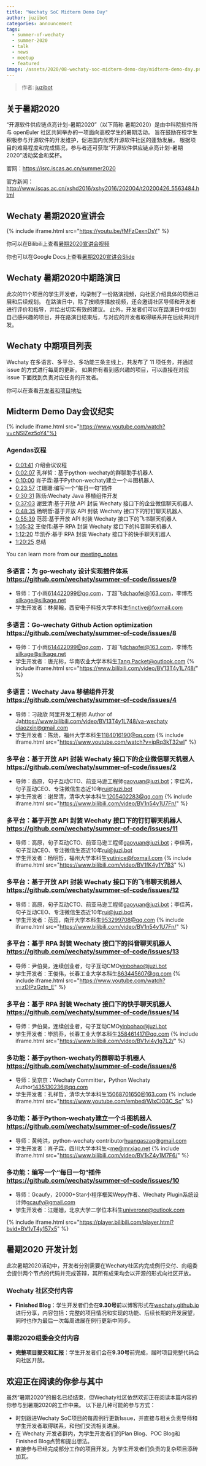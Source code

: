 ```yaml
---
title: "Wechaty SoC Midterm Demo Day"
author: juzibot
categories: announcement
tags:
  - summer-of-wechaty
  - summer-2020
  - talk
  - news
  - meetup
  - featured
image: /assets/2020/08-wechaty-soc-midterm-demo-day/midterm-demo-day.png
---
```


> 作者: [juzibot](https://github.com/juzibot/)

## 关于暑期2020

“开源软件供应链点亮计划-暑期2020”（以下简称 暑期2020）是由中科院软件所与 openEuler 社区共同举办的一项面向高校学生的暑期活动。
旨在鼓励在校学生积极参与开源软件的开发维护，促进国内优秀开源软件社区的蓬勃发展。
根据项目的难易程度和完成情况，参与者还可获取“开源软件供应链点亮计划-暑期2020”活动奖金和奖杯。

官网：<https://isrc.iscas.ac.cn/summer2020>

官方新闻：<http://www.iscas.ac.cn/xshd2016/xshy2016/202004/t20200426_5563484.html>

## Wechaty 暑期2020宣讲会

{% include iframe.html src="https://youtu.be/fMFzCexnDsY" %}

你可以在Bilibili上查看[暑期2020宣讲会视频](//player.bilibili.com/player.html?aid=625978692&bvid=BV1et4y1y7a2&cid=199810616&page=13)

你也可以在Google Docs上查看[暑期2020宣讲会Slide](https://docs.google.com/presentation/d/1ZLH37rQyRgChGqFCUDjA5rbVgBuRkVM4Tys-_ls0gs0/edit#slide=id.g88410f616d_1_20)

## Wechaty 暑期2020中期路演日

此次的11个项目的学生开发者，均录制了一份路演视频，向社区介绍具体的项目进展和后续规划。
在路演日中，除了按顺序播放视频，还会邀请社区导师和开发者进行评价和指导，并给出切实有效的建议。
此外，开发者们可以在路演日中找到自己感兴趣的项目，并在路演日结束后，与对应的开发者取得联系并在后续共同开发。

## Wechaty 中期项目列表

Wechaty 在多语言、多平台、多功能三条主线上，共发布了 11 项任务，并通过 issue 的方式进行每周的更新。
如果你有看到感兴趣的项目，可以直接在对应 issue 下面找到负责对应任务的开发者。

你可以在查看[开发者和项目地址](https://wechaty.github.io/wechaty-soc-kick-off-meeting/)

## Midterm Demo Day会议纪实

{% include iframe.html src="https://www.youtube.com/watch?v=cNSlZez5oY4"%}

### Agendas议程

- [0:01:41](https://www.youtube.com/watch?v=hTkM_XPpFfU&t=101s) 介绍会议议程
- [0:02:07](https://youtu.be/cNSlZez5oY4?t=127) 孔祥哲：基于python-wechaty的群聊助手机器人
- [0:10:00](https://youtu.be/cNSlZez5oY4?t=599) 肖子霖:基于Python-wechaty建立一个斗图机器人
- [0:23:57](https://youtu.be/cNSlZez5oY4?t=1433) 江珊珊:编写一个“每日一句”插件
- [0:30:31](https://youtu.be/cNSlZez5oY4?t=1831) 陈炀:Wechaty Java 移植组件开发
- [0:37:03](https://youtu.be/cNSlZez5oY4?t=2223) 谢昱清:基于开放 API 封装 Wechaty 接口下的企业微信聊天机器人
- [0:48:35](https://youtu.be/cNSlZez5oY4?t=2915) 杨明哲:基于开放 API 封装 Wechaty 接口下的钉钉聊天机器人
- [0:55:39](https://youtu.be/cNSlZez5oY4?t=3339) 范蕊:基于开放 API 封装 Wechaty 接口下的飞书聊天机器人
- [1:05:32](https://youtu.be/cNSlZez5oY4?t=3932) 王俊伟:基于 RPA 封装 Wechaty 接口下的抖音聊天机器人
- [1:12:20](https://youtu.be/cNSlZez5oY4?t=4340) 毕凯乔:基于 RPA 封装 Wechaty 接口下的快手聊天机器人
- [1:20:25](https://youtu.be/cNSlZez5oY4?t=4825) 总结

You can learn more from our [meeting_notes](https://docs.google.com/document/d/1fVCk8qRYc4RKGMf2UY5HOe07hEhPUOpGC34v88GEFJg/edit#heading=h.5ztnno5qivcb)

### 多语言：为 go-wechaty 设计实现插件体系 <https://github.com/wechaty/summer-of-code/issues/9>

- 导师：丁小雨<614422099@qq.com>，丁超飞<dchaofei@163.com>，李博杰<silkage@silkage.net>
- 学生开发者：林昊翰，西安电子科技大学本科生<finctive@foxmail.com>

### 多语言：Go-wechaty Github Action optimization <https://github.com/wechaty/summer-of-code/issues/8>

- 导师：丁小雨<614422099@qq.com>，丁超飞<dchaofei@163.com>，李博杰<silkage@silkage.net>
- 学生开发者：唐光彬，华南农业大学本科生<Tang.Packet@outlook.com>
{% include iframe.html src="https://www.bilibili.com/video/BV13T4y1L748/" %}

### 多语言：Wechaty Java 移植组件开发 <https://github.com/wechaty/summer-of-code/issues/4>

- 导师：刁政欣 阿里开发工程师 Author of Ja<https://www.bilibili.com/video/BV13T4y1L748/va-wechaty> <diaozxin@gmail.com>
- 学生开发者：陈炀，福州大学本科生<1184016190@qq.com>
{% include iframe.html src="https://www.youtube.com/watch?v=ipRq3kT32wI" %}

### 多平台：基于开放 API 封装 Wechaty 接口下的企业微信聊天机器人 <https://github.com/wechaty/summer-of-code/issues/2>

- 导师：高原，句子互动CTO、前亚马逊工程师<gaoyuan@juzi.bot>；李佳芮，句子互动CEO、专注微信生态近10年<rui@juzi.bot>
- 学生开发者：谢昱清，清华大学本科生<1205402283@qq.com>
{% include iframe.html src="https://www.bilibili.com/video/BV1n54y1U7Fn/" %}

### 多平台：基于开放 API 封装 Wechaty 接口下的钉钉聊天机器人 <https://github.com/wechaty/summer-of-code/issues/11>

- 导师：高原，句子互动CTO、前亚马逊工程师<gaoyuan@juzi.bot>；李佳芮，句子互动CEO、专注微信生态近10年<rui@juzi.bot>
- 学生开发者：杨明哲，福州大学本科生<yutinice@foxmail.com>
{% include iframe.html src="https://www.bilibili.com/video/BV1fK4y1Y7B3" %}

### 多平台：基于开放 API 封装 Wechaty 接口下的飞书聊天机器人 <https://github.com/wechaty/summer-of-code/issues/12>

- 导师：高原，句子互动CTO、前亚马逊工程师<gaoyuan@juzi.bot>；李佳芮，句子互动CEO、专注微信生态近10年<rui@juzi.bot>
- 学生开发者：范蕊，南开大学本科生<953299708@qq.com>
{% include iframe.html src="https://www.bilibili.com/video/BV1n54y1U7Fn/" %}

### 多平台：基于 RPA 封装 Wechaty 接口下的抖音聊天机器人 <https://github.com/wechaty/summer-of-code/issues/13>

- 导师：尹伯昊，连续创业者，句子互动CMO<yinbohao@juzi.bot>
- 学生开发者：王俊伟，长春工业大学本科生<863445607@qq.com>
{% include iframe.html src="https://www.youtube.com/watch?v=zDIPzGztn_E" %}

### 多平台：基于 RPA 封装 Wechaty 接口下的快手聊天机器人 <https://github.com/wechaty/summer-of-code/issues/14>

- 导师：尹伯昊，连续创业者，句子互动CMO<yinbohao@juzi.bot>
- 学生开发者：毕凯乔，长春工业大学本科生<358461417@qq.com>
{% include iframe.html src="https://www.bilibili.com/video/BV1vi4y1g7L2/" %}

### 多功能：基于python-wechaty的群聊助手机器人 <https://github.com/wechaty/summer-of-code/issues/6>

- 导师：吴京京：Wechaty Committer，Python Wechaty Author<1435130236@qq.com>
- 学生开发者：孔祥哲，清华大学本科生<15068701650@163.com>
{% include iframe.html src="https://www.youtube.com/embed/WlxClO3C_Sc" %}

### 多功能：基于Python-wechaty建立一个斗图机器人 <https://github.com/wechaty/summer-of-code/issues/7>

- 导师：黄纯洪，python-wechaty contributor<huangaszaq@gmail.com>
- 学生开发者：肖子霖，四川大学本科生<me@mrxiao.net
{% include iframe.html src="https://www.bilibili.com/video/BV1kZ4y1M7F6/" %}

### 多功能：编写一个“每日一句”插件 <https://github.com/wechaty/summer-of-code/issues/10>

- 导师：Gcaufy，20000+Star小程序框架Wepy作者、Wechaty Plugin系统设计师<gcaufy@gmail.com>
- 学生开发者：江姗姗，北京大学二学位本科生<univerone@outlook.com>

{% include iframe.html src="https://player.bilibili.com/player.html?bvid=BV1vT4y157x5" %}

## 暑期2020 开发计划

此次暑期2020活动中，开发者分别需要在Wechaty社区内完成例行交付、向组委会提供两个节点的代码并完成答辩，其所有成果均会以开源的形式向社区开放。

### Wechaty 社区交付内容

- **Finished Blog**：学生开发者们会在**9.30号**前以博客形式在[wechaty.github.io](https://github.com/wechaty/wechaty.github.io)进行分享，内容包括：完整的项目情况和实现的功能、后续长期的开发展望，同时也作为最后一次每周进展在例行更新中同步。

### 暑期2020组委会交付内容

- **完整项目提交和汇报**：学生开发者们会在**9.30号**前完成，届时项目完整代码会向社区开放。

## 欢迎正在阅读的你参与其中

虽然“暑期2020”的报名已经结束，但Wechaty社区依然欢迎正在阅读本篇内容的你参与到暑期2020的工作中来。
以下是几种可能的参与方式：

- 时刻跟进Wechaty SoC项目的每周例行更新Issue，并直接与相关负责导师和学生开发者取得联系，和他们交流相关进展。
- 在 Wechaty 开发者群内，为学生开发者们的Plan Blog、POC Blog和Finished Blog点赞和提出想法。
- 直接参与已经完成部分工作的项目开发，为学生开发者们负责的复杂项目添砖加瓦。
